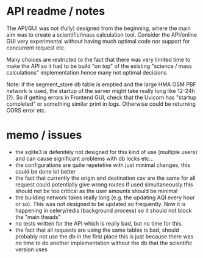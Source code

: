 # API readme / notes

The API/GUI was not (fully) designed from the beginning, where the main aim was to create a scientific/mass calculation tool.
Consider the API/online GUI very experimental without having much optimal code nor support for concurrent request etc.

Many choices are restricted to the fact that there was very limited time to make the API
so it had to be build "on top" of the existing "science / mass calculations" implementation hence many not optimal decisions

Note: if the segment_store db table is emptied and the large HMA OSM PBF network is used, the startup of the server
might take really long like 12-24h (?). So if getting errors in Frontend GUI, check that the Uvicorn has "startup completed" or something similar print in logs. Otherwise could be returning CORS error etc.

# memo / issues

-   the sqlite3 is defenitely not designed for this kind of use (multiple users) and can cause significant problems with db locks etc...
-   the configurations are quite repetetive with just minimal changes, this could be done lot better
-   the fact that currently the origin and destination csv are the same for all request could potentially give wrong routes if used simultaneously
    this should not be too critical as the user amounts should be minimal
-   the building network takes really long (e.g. the updating AQI every hour or so). This was not designed to be updated so frequently.
    Now it is happening in celery/redis (background process) so it should not block the "main theads"
-   no tests written for the API which is really bad, but no time for this.
-   the fact that all requests are using the same tables is bad, should probably not use the db in the first place
    this is just because there was no time to do another implementation without the db that the scientific version uses
